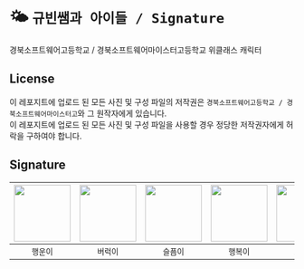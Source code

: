 # 🌤️ `규빈쌤과 아이들 / Signature`
경북소프트웨어고등학교 / 경북소프트웨어마이스터고등학교 위클래스 캐릭터 

## License
이 레포지트에 업로드 된 모든 사진 및 구성 파일의 저작권은
`경북소프트웨어고등학교 / 경북소프트웨어마이스터고`와 그 원작자에게 있습니다.   
이 레포지트에 업로드 된 모든 사진 및 구성 파일을 사용할 경우
정당한 저작권자에게 허락을 구하여야 합니다.

## Signature
|<img src="https://github.com/user-attachments/assets/91ba3892-3efd-443d-a15e-5f9784f9aa63" width="100px"/>|<img src="https://github.com/user-attachments/assets/eb8a5a15-ce6e-4bb0-a85c-5203500b1cf2" width="100px"/>|<img src="https://github.com/user-attachments/assets/9c5bd52f-e5dd-4622-b2c6-cb271c861ed5" width="100px"/>|<img src="https://github.com/user-attachments/assets/d40250a6-b1c4-40a8-a1ea-2b4ae4707f13" width="100px"/>|<img src="https://github.com/user-attachments/assets/ea7d0821-33a4-493c-b8ec-5306688ce0a1" width="100px"/>|
|----|----|----|----|----| 
|<div align="center">`행운이`</div>|<div align="center">`버럭이`</div>|<div align="center">`슬픔이`</div>|<div align="center">`행복이`</div>|<div align="center">`소심이`</div>|
